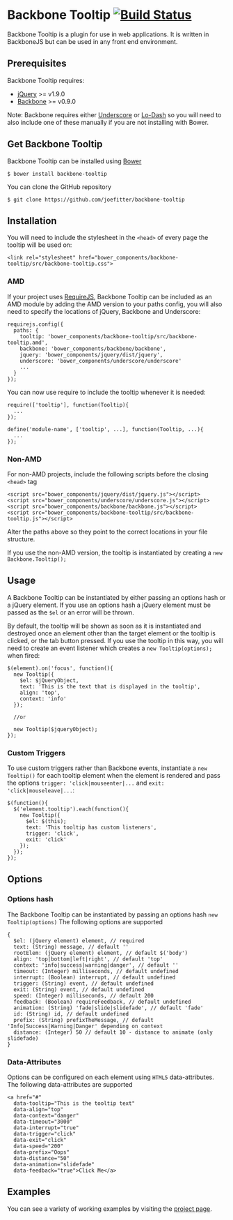 # Backbone Tooltip [![Build Status](https://travis-ci.org/joefitter/backbone-tooltip.svg?branch=master)](https://travis-ci.org/joefitter/backbone-tooltip)

Backbone Tooltip is a plugin for use in web applications. It is written in BackboneJS but can be used in any front end environment. 

## Prerequisites
Backbone Tooltip requires:
* [jQuery](http://jquery.com/) >= v1.9.0
* [Backbone](http://backbonejs.org) >= v0.9.0

Note: Backbone requires either [Underscore](http://underscorejs.org/) or [Lo-Dash](http://lodash.com/) so you will need to also include one of these manually if you are not installing with Bower.

## Get Backbone Tooltip
Backbone Tooltip can be installed using [Bower](http://bower.io/)

    $ bower install backbone-tooltip

You can clone the GitHub repository

    $ git clone https://github.com/joefitter/backbone-tooltip

## Installation
You will need to include the stylesheet in the `<head>` of every page the tooltip will be used on:

    <link rel="stylesheet" href="bower_components/backbone-tooltip/src/backbone-tooltip.css">

### AMD
If your project uses [RequireJS](http://requirejs.org/), Backbone Tooltip can be included as an AMD module by adding the AMD version to your paths config, you will also need to specify the locations of jQuery, Backbone and Underscore:

    requirejs.config({
      paths: {
        tooltip: 'bower_components/backbone-tooltip/src/backbone-tooltip.amd',
        backbone: 'bower_components/backbone/backbone',
        jquery: 'bower_components/jquery/dist/jquery',
        underscore: 'bower_components/underscore/underscore'
        ...
      }
    });

You can now use require to include the tooltip whenever it is needed:

    require(['tooltip'], function(Tooltip){
      ...
    });

    define('module-name', ['tooltip', ...], function(Tooltip, ...){
      ...
    });

### Non-AMD
For non-AMD projects, include the following scripts before the closing `<head>` tag

    <script src="bower_components/jquery/dist/jquery.js"></script>
    <script src="bower_components/underscore/underscore.js"></script>
    <script src="bower_components/backbone/backbone.js"></script>
    <script src="bower_components/backbone-tooltip/src/backbone-tooltip.js"></script>

Alter the paths above so they point to the correct locations in your file structure.

If you use the non-AMD version, the tooltip is instantiated by creating a `new Backbone.Tooltip();`

## Usage
A Backbone Tooltip can be instantiated by either passing an options hash or a jQuery element. If you use an options hash a jQuery element must be passed as the `$el` or an error will be thrown.

By default, the tooltip will be shown as soon as it is instantiated and destroyed once an element other than the target element or the tooltip is clicked, or the tab button pressed. If you use the tooltip in this way, you will need to create an event listener which creates a `new Tooltip(options);` when fired:

    $(element).on('focus', function(){
      new Tooltip({
        $el: $jQueryObject,
        text: 'This is the text that is displayed in the tooltip',
        align: 'top',
        context: 'info'
      });

      //or

      new Tooltip($jqueryObject);      
    });

### Custom Triggers
To use custom triggers rather than Backbone events, instantiate a `new Tooltip()` for each tooltip element when the element is rendered and pass the options `trigger: 'click|mouseenter|...` and `exit: 'click|mouseleave|...`:

    $(function(){
      $('element.tooltip').each(function(){
        new Tooltip({
          $el: $(this);
          text: 'This tooltip has custom listeners',
          trigger: 'click',
          exit: 'click'
        });
      });
    });

## Options
### Options hash
The Backbone Tooltip can be instantiated by passing an options hash `new Tooltip(options)` The following options are supported

    {
      $el: (jQuery element) element, // required
      text: (String) message, // default ''
      rootElem: (jQuery element) element, // default $('body')
      align: 'top|bottom|left|right', // default 'top'
      context: 'info|success|warning|danger', // default ''
      timeout: (Integer) milliseconds, // default undefined
      interrupt: (Boolean) interrupt, // default undefined
      trigger: (String) event, // default undefined
      exit: (String) event, // default undefined
      speed: (Integer) milliseconds, // default 200
      feedback: (Boolean) requireFeedback, // default undefined
      animation: (String) 'fade|slide|slidefade', // default 'fade'
      id: (String) id, // default undefined
      prefix: (String) prefixTheMessage, // default 'Info|Success|Warning|Danger' depending on context
      distance: (Integer) 50 // default 10 - distance to animate (only slidefade)
    }

### Data-Attributes
Options can be configured on each element using `HTML5` data-attributes. The following data-attributes are supported

    <a href="#"
      data-tooltip="This is the tooltip text"
      data-align="top"
      data-context="danger"
      data-timeout="3000"
      data-interrupt="true"
      data-trigger="click"
      data-exit="click"
      data-speed="200"
      data-prefix="Oops"
      data-distance="50"
      data-animation="slidefade"
      data-feedback="true">Click Me</a>

## Examples
You can see a variety of working examples by visiting the [project page](http://joefitter.github.io/backbone-tooltip/).